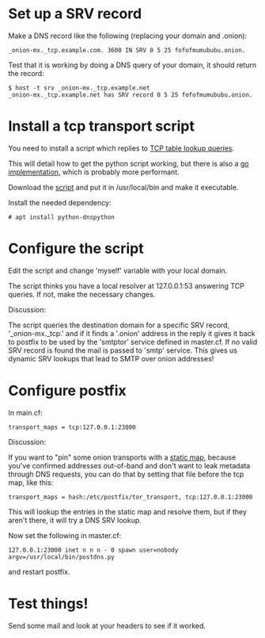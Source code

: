 # Set up a SRV record

Make a DNS record like the following (replacing your domain and .onion):

    _onion-mx._tcp.example.com. 3600 IN SRV 0 5 25 fofofmumububu.onion.

Test that it is working by doing a DNS query of your domain, it should return the record:

    $ host -t srv _onion-mx._tcp.example.net
    _onion-mx._tcp.example.net has SRV record 0 5 25 fofofmumububu.onion.

# Install a tcp transport script

You need to install a script which replies to [TCP table lookup queries](http://www.postfix.org/tcp_table.5.html). 

This will detail how to get the python script working, but there is also
a [go implementation](https://git.autistici.org/ale/postfix-onion-transport), which is probably more performant.

Download the [script](https://raw.githubusercontent.com/riseupnet/onionmx/master/scripts/postdns.py) and put it in /usr/local/bin and make it executable.

Install the needed dependency:

    # apt install python-dnspython

# Configure the script

Edit the script and change 'myself' variable with your local domain.

The script thinks you have a local resolver at 127.0.0.1:53 answering TCP queries. If not, make the necessary changes. 

Discussion:

The script queries the destination domain for a specific SRV record, '_onion-mx._tcp.' and if it finds a '.onion' address in the reply it gives it back to postfix to be used by the 'smtptor' service defined in master.cf. If no valid SRV record is found the mail is passed to 'smtp' service. This gives us dynamic SRV lookups that lead to SMTP over onion addresses!

# Configure postfix

In main.cf:

    transport_maps = tcp:127.0.0.1:23000

Discussion:

If you want to "pin" some onion transports with a [static map](tor_transport), because you've confirmed addresses out-of-band and don't want to leak metadata through DNS requests, you can do that by setting that file before the tcp map, like this:

    transport_maps = hash:/etc/postfix/tor_transport, tcp:127.0.0.1:23000

This will lookup the entries in the static map and resolve them, but if they aren't there, it will try a DNS SRV lookup.

Now set the following in master.cf:

    127.0.0.1:23000 inet n n n - 0 spawn user=nobody argv=/usr/local/bin/postdns.py

and restart postfix.

# Test things!

Send some mail and look at your headers to see if it worked.
